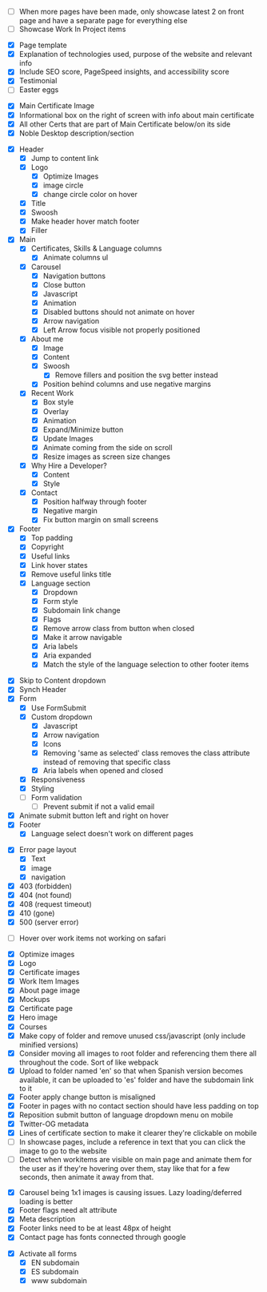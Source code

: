 <!-- Previous work Page -->
- [ ] When more pages have been made, only showcase latest 2 on front page and have a separate page for everything else
- [ ] Showcase Work In Project items
<!-- Work Items -->
- [x] Page template
- [x] Explanation of technologies used, purpose of the website and relevant info
- [x] Include SEO score, PageSpeed insights, and accessibility score
- [x] Testimonial
- [ ] Easter eggs

<!-- Certificates Page -->
- [x] Main Certificate Image
- [x] Informational box on the right of screen with info about main certificate
- [x] All other Certs that are part of Main Certificate below/on its side
- [x] Noble Desktop description/section

<!-- Front page -->
- [x] Header
  - [x] Jump to content link
  - [x] Logo
    - [x] Optimize Images
    - [x] image circle
    - [x] change circle color on hover
  - [x] Title
  - [x] Swoosh
  - [x] Make header hover match footer
  - [x] Filler
- [x] Main
  - [x] Certificates, Skills & Language columns
    - [x] Animate columns ul
  - [x] Carousel
    - [x] Navigation buttons
    - [x] Close button
    - [x] Javascript
    - [x] Animation
    - [x] Disabled buttons should not animate on hover
    - [x] Arrow navigation
    - [x] Left Arrow focus visible not properly positioned
  - [x] About me
    - [x] Image
    - [x] Content
    - [x] Swoosh 
      -[x] Remove fillers and position the svg better instead
    - [x] Position behind columns and use negative margins
  - [x] Recent Work
    - [x] Box style
    - [x] Overlay
    - [x] Animation
    - [x] Expand/Minimize button
    - [x] Update Images
    - [x] Animate coming from the side on scroll
    - [x] Resize images as screen size changes
    
  - [x] Why Hire a Developer?
    - [x] Content
    - [x] Style
  - [x] Contact
    - [x] Position halfway through footer
    - [x] Negative margin
    - [x] Fix button margin on small screens
- [x] Footer
  - [x] Top padding
  - [x] Copyright
  - [x] Useful links
  - [x] Link hover states
  - [x] Remove useful links title
  - [x] Language section
    - [x] Dropdown
    - [x] Form style
    - [x] Subdomain link change
    - [x] Flags
    - [x] Remove arrow class from button when closed
    - [x] Make it arrow navigable
    - [x] Aria labels
    - [x] Aria expanded
    - [x] Match the style of the language selection to other footer items
<!-- Contact Page-->
- [x] Skip to Content dropdown
- [x] Synch Header
- [x] Form
  - [x] Use FormSubmit
  - [x] Custom dropdown
    - [x] Javascript
    - [x] Arrow navigation
    - [x] Icons
    - [x] Removing 'same as selected' class removes the class attribute instead of removing that specific class
    - [x] Aria labels when opened and closed
  - [x] Responsiveness
  - [x] Styling
  - [ ] Form validation
    - [ ] Prevent submit if not a valid email
- [x] Animate submit button left and right on hover
- [x] Footer
  - [x] Language select doesn't work on different pages
<!-- Error page -->
- [x] Error page layout
  - [x] Text
  - [x] image
  - [x] navigation
- [x] 403 (forbidden)
- [x] 404 (not found)
- [x] 408 (request timeout)
- [x] 410 (gone)
- [x] 500 (server error)
<!-- Bugs -->
- [ ] Hover over work items not working on safari
<!-- Deployment -->
- [x] Optimize images
 - [x] Logo
 - [x] Certificate images
 - [x] Work Item Images
 - [x] About page image
 - [x] Mockups
 - [x] Certificate page
  - [x] Hero image
  - [x] Courses
- [x] Make copy of folder and remove unused css/javascript (only include minified versions)
- [x] Consider moving all images to root folder and referencing them there all throughout the code. Sort of like webpack
- [x] Upload to folder named 'en' so that when Spanish version becomes available, it can be uploaded to 'es' folder and have the subdomain link to it
- [x] Footer apply change button is misaligned
- [x] Footer in pages with no contact section should have less padding on top
- [x] Reposition submit button of language dropdown menu on mobile
- [x] Twitter-OG metadata
- [x] Lines of certificate section to make it clearer they're clickable on mobile
- [ ] In showcase pages, include a reference in text that you can click the image to go to the website
- [ ] Detect when workitems are visible on main page and animate them for the user as if they're hovering over them, stay like that for a few seconds, then animate it away from that.
<!-- PageInsight -->
- [x] Carousel being 1x1 images is causing issues. Lazy loading/deferred loading is better
- [x] Footer flags need alt attribute
- [x] Meta description
- [x] Footer links need to be at least 48px of height
- [x] Contact page has fonts connected through google
<!-- Form submission -->
- [x] Activate all forms
  - [x] EN subdomain
  - [x] ES subdomain
  - [x] www subdomain
